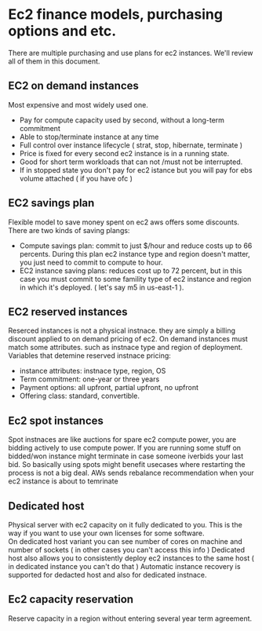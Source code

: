 # Ec2 finance models, purchasing options and etc.
There are multiple purchasing and use plans for ec2 instances. We'll review all of them in this document.

## EC2 on demand instances
Most expensive and most widely used one.
- Pay for compute capacity used by second, without a long-term commitment
- Able to stop/terminate instance at any time
- Full control over instance lifecycle ( strat, stop, hibernate, terminate )
- Price is fixed for every second ec2 instance is in a running state.
-  Good for short term workloads that can not /must not be interrupted.
- If in stopped state you don't pay for ec2 istance but you will pay for ebs volume attached ( if you have ofc )


## EC2 savings plan
Flexible model to save money spent on ec2
aws offers some discounts.
There are two kinds of saving plangs:
- Compute savings plan: commit to just $/hour and reduce costs up to 66 percents. During this plan
ec2 instance type and region doesn't matter, you just need to commit to compute to hour.
- EC2 instance saving plans: reduces cost up to 72 percent, but in this case you must commit to 
some famility type of ec2 instance and region in which it's deployed. ( let's say m5 in us-east-1 ). 

## EC2 reserved instances
Reserced instances is not a physical instnace. they are simply a billing discount applied to on demand pricing of ec2.
On demand instances must match some attributes. such as instnace type and region of deployment.
Variables that detemine reserved instnace pricing:
- instance attributes: instnace type, region, OS
- Term commitment: one-year or three years
- Payment options: all upfront, partial upfront, no upfront
- Offering class: standard, convertible.

## Ec2 spot instances
Spot instnaces are like auctions for spare ec2 compute power, you are bidding actively to use compute power.
If you are running some stuff on bidded/won instance might terminate in case someone iverbids your last bid.
So basically using spots might benefit usecases where restarting the process is not a big deal.
AWs sends rebalance recommendation when your ec2 instance is about to temrinate

## Dedicated host
Physical server with ec2 capacity on it fully dedicated to you.
This is the way if you want to use your own licenses for some software.  
On dedicated host variant you can see number of cores on machine and number of sockets ( in other cases you can't access this info )
Dedicated host also allows you to consistently deploy ec2 instances to the same host ( in dedicated instance you can't do that ) 
Automatic instance recovery is supported for dedacted host and also for dedicated instnace.

## Ec2 capacity reservation
Reserve capacity in a region without entering several year term agreement.

